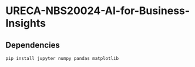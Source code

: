 # URECA-NBS20024-AI-for-Business-Insights

## Dependencies
```
pip install jupyter numpy pandas matplotlib
```